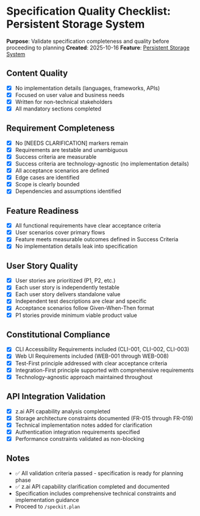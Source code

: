 # Specification Quality Checklist: Persistent Storage System

**Purpose**: Validate specification completeness and quality before proceeding to planning
**Created**: 2025-10-16
**Feature**: [Persistent Storage System](../spec.md)

## Content Quality

- [x] No implementation details (languages, frameworks, APIs)
- [x] Focused on user value and business needs
- [x] Written for non-technical stakeholders
- [x] All mandatory sections completed

## Requirement Completeness

- [x] No [NEEDS CLARIFICATION] markers remain
- [x] Requirements are testable and unambiguous
- [x] Success criteria are measurable
- [x] Success criteria are technology-agnostic (no implementation details)
- [x] All acceptance scenarios are defined
- [x] Edge cases are identified
- [x] Scope is clearly bounded
- [x] Dependencies and assumptions identified

## Feature Readiness

- [x] All functional requirements have clear acceptance criteria
- [x] User scenarios cover primary flows
- [x] Feature meets measurable outcomes defined in Success Criteria
- [x] No implementation details leak into specification

## User Story Quality

- [x] User stories are prioritized (P1, P2, etc.)
- [x] Each user story is independently testable
- [x] Each user story delivers standalone value
- [x] Independent test descriptions are clear and specific
- [x] Acceptance scenarios follow Given-When-Then format
- [x] P1 stories provide minimum viable product value

## Constitutional Compliance

- [x] CLI Accessibility Requirements included (CLI-001, CLI-002, CLI-003)
- [x] Web UI Requirements included (WEB-001 through WEB-008)
- [x] Test-First principle addressed with clear acceptance criteria
- [x] Integration-First principle supported with comprehensive requirements
- [x] Technology-agnostic approach maintained throughout

## API Integration Validation

- [x] z.ai API capability analysis completed
- [x] Storage architecture constraints documented (FR-015 through FR-019)
- [x] Technical implementation notes added for clarification
- [x] Authentication integration requirements specified
- [x] Performance constraints validated as non-blocking

## Notes

- ✅ All validation criteria passed - specification is ready for planning phase
- ✅ z.ai API capability clarification completed and documented
- Specification includes comprehensive technical constraints and implementation guidance
- Proceed to `/speckit.plan`